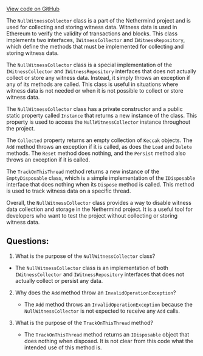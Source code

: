 [View code on GitHub](https://github.com/nethermindeth/nethermind/Nethermind.State/NullWitnessCollector.cs)

The `NullWitnessCollector` class is a part of the Nethermind project and is used for collecting and storing witness data. Witness data is used in Ethereum to verify the validity of transactions and blocks. This class implements two interfaces, `IWitnessCollector` and `IWitnessRepository`, which define the methods that must be implemented for collecting and storing witness data.

The `NullWitnessCollector` class is a special implementation of the `IWitnessCollector` and `IWitnessRepository` interfaces that does not actually collect or store any witness data. Instead, it simply throws an exception if any of its methods are called. This class is useful in situations where witness data is not needed or when it is not possible to collect or store witness data.

The `NullWitnessCollector` class has a private constructor and a public static property called `Instance` that returns a new instance of the class. This property is used to access the `NullWitnessCollector` instance throughout the project.

The `Collected` property returns an empty collection of `Keccak` objects. The `Add` method throws an exception if it is called, as does the `Load` and `Delete` methods. The `Reset` method does nothing, and the `Persist` method also throws an exception if it is called.

The `TrackOnThisThread` method returns a new instance of the `EmptyDisposable` class, which is a simple implementation of the `IDisposable` interface that does nothing when its `Dispose` method is called. This method is used to track witness data on a specific thread.

Overall, the `NullWitnessCollector` class provides a way to disable witness data collection and storage in the Nethermind project. It is a useful tool for developers who want to test the project without collecting or storing witness data.
## Questions: 
 1. What is the purpose of the `NullWitnessCollector` class?
   - The `NullWitnessCollector` class is an implementation of both `IWitnessCollector` and `IWitnessRepository` interfaces that does not actually collect or persist any data.

2. Why does the `Add` method throw an `InvalidOperationException`?
   - The `Add` method throws an `InvalidOperationException` because the `NullWitnessCollector` is not expected to receive any `Add` calls.

3. What is the purpose of the `TrackOnThisThread` method?
   - The `TrackOnThisThread` method returns an `IDisposable` object that does nothing when disposed. It is not clear from this code what the intended use of this method is.